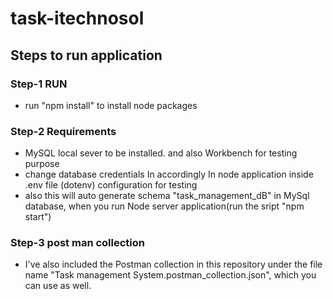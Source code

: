 # task-itechnosol

## Steps to run application

### Step-1 RUN

- run "npm install" to install node packages

### Step-2 Requirements

- MySQL local sever to be installed. and also Workbench for testing purpose
- change database credentials In accordingly In node application inside .env file (dotenv) configuration for testing
- also this will auto generate schema "task_management_dB" in MySql database, when you run Node server application(run the sript "npm start")

### Step-3 post man collection

- I've also included the Postman collection in this repository under the file name "Task management System.postman_collection.json", which you can use as well.
